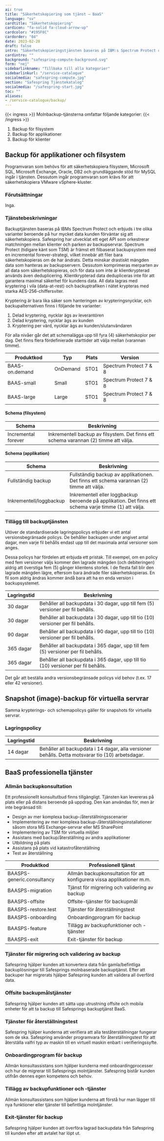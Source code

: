 ```yaml
---
ai: true
title: "Säkerhetskopiering som tjänst – BaaS"
language: "sv"
cardtitle: "Säkerhetskopiering"
cardicon: "fa-solid fa-cloud-arrow-up"
cardcolor: "#195F8C"
cardorder: "04"
date: 2023-02-28
draft: false
intro: "Säkerhetskopieringstjänsten baseras på IBM:s Spectrum Protect och finns i tre olika varianter."
cardintro: ""
background: "safespring-compute-background.svg"
form: "nej"
sidebarlinkname: "Tillbaka till alla kategorier"
sidebarlinkurl: "/service-catalogue"
socialmedia: "safespring-compute.jpg"
section: "Safespring Tjänstekatalog"
socialmedia: "/safespring-start.jpg"
toc: ""
aliases:
- /service-catalogue/backup/
---
```

{{< ingress >}}
Molnbackup-tjänsterna omfattar följande kategorier:
{{< /ingress >}}

1. Backup för filsystem
1. Backup för applikationer
1. Backup för klienter

## Backup för applikationer och filsystem

Programvaran som behövs för att säkerhetskopiera filsystem, Microsoft SQL, Microsoft Exchange, Oracle, DB2 och grundläggande stöd för MySQL ingår i tjänsten. Dessutom ingår programvaran som krävs för att säkerhetskopiera VMware vSphere-kluster.

### Förutsättningar

Inga.

### Tjänstebeskrivningar

Backuptjänsten baseras på IBMs Spectrum Protect och erbjuds i tre olika varianter beroende på hur mycket data kunden förväntar sig att säkerhetskopiera. Safespring har utvecklat ett eget API som orkestrerar matchningen mellan klienter och parken av backupservrar. Spectrum Protect (tidigare känt som TSM) är främst ett filbaserat backupsystem med en incremental forever-strategi, vilket innebär att filer bara säkerhetskopieras om de har ändrats. Detta minskar drastiskt mängden data som hanteras av backupservern. Dessutom komprimeras merparten av all data som säkerhetskopieras, och för data som inte är klientkrypterad används även deduplicering. Klientkrypterad data dedupliceras inte för att garantera maximal säkerhet för kundens data. All data lagras med kryptering i vila (data-at-rest) och backuptrafiken i nätet krypteras med starka AES-256-chiffersviter.

Kryptering är bara lika säker som hanteringen av krypteringsnycklar, och backupalternativen finns i följande tre varianter:

1. Delad kryptering, nycklar ägs av leverantören
1. Delad kryptering, nycklar ägs av kunden
1. Kryptering per värd, nycklar ägs av kunden/slutanvändaren

För alla nivåer går det att schemalägga upp till fyra (4) säkerhetskopior per dag. Det finns flera fördefinierade starttider att välja mellan (varannan timme).

| Produktkod     | Typ      | Plats | Version                |
| -------------- | -------- | ----- | ---------------------- |
| BAAS-on.demand | OnDemand | STO1  | Spectrum Protect 7 & 8 |
| BAAS-small     | Small    | STO1  | Spectrum Protect 7 & 8 |
| BAAS-large     | Large    | STO1  | Spectrum Protect 7 & 8 |

#### Schema (filsystem)

| Schema              | Beskrivning                                                                           |
| ------------------- | -------------------------------------------------------------------------------------- |
| Incremental forever | Inkrementell backup av filsystem. Det finns ett schema varannan (2) timme att välja.  |

#### Schema (applikation)

| Schema                    | Beskrivning                                                                                          |
| ------------------------- | ---------------------------------------------------------------------------------------------------- |
| Fullständig backup        | Fullständig backup av applikationen. Det finns ett schema varannan (2) timme att välja.             |
| Inkrementell/loggbackup   | Inkrementell eller loggbackup beroende på applikation. Det finns ett schema varje timme (1) att välja. |

### Tillägg till backuptjänsten

Utöver de standardiserade lagringspolicys erbjuder vi ett antal versionsbegränsade policys. De behåller backupen under angivet antal dagar, men varje fil behålls endast upp till det maximala antal versioner som anges.

Dessa policys har fördelen att erbjuda ett pristak. Till exempel, om en policy med fem versioner väljs kommer den lagrade mängden (och debiteringen) aldrig att överstiga fem (5) gånger klientens storlek. I de flesta fall blir den lagrade mängden lägre, eftersom bara ändrade filer säkerhetskopieras. En fil som aldrig ändras kommer ändå bara att ha en enda version i backupsystemet.

| Lagringstid | Beskrivning                                                                       |
| ----------- | --------------------------------------------------------------------------------- |
| 30 dagar    | Behåller all backupdata i 30 dagar, upp till fem (5) versioner per fil behålls.  |
| 30 dagar    | Behåller all backupdata i 30 dagar, upp till tio (10) versioner per fil behålls. |
| 90 dagar    | Behåller all backupdata i 90 dagar, upp till tio (10) versioner per fil behålls. |
| 365 dagar   | Behåller all backupdata i 365 dagar, upp till fem (5) versioner per fil behålls. |
| 365 dagar   | Behåller all backupdata i 365 dagar, upp till tio (10) versioner per fil behålls. |

Det går att beställa andra versionsbegränsade policys vid behov (t.ex. 17 eller 42 versioner).

## Snapshot (image)-backup för virtuella servrar

Samma krypterings- och schemapolicys gäller för snapshots för virtuella servrar.

### Lagringspolicy

| Lagringstid | Beskrivning                                                                                                  |
| ----------- | ------------------------------------------------------------------------------------------------------------ |
| 14 dagar    | Behåller all backupdata i 14 dagar, alla versioner behålls. Detta motsvarar tio (10) arbetsdagar.           |

## BaaS professionella tjänster

### Allmän backupkonsultation

Ett professionellt konsultutbud finns tillgängligt. Tjänsten kan levereras på plats eller på distans beroende på uppdrag. Den kan användas för, men är inte begränsad till:

- Design av mer komplexa backup-/återställningsscenarier
- Implementering av mer komplexa backup-/återställningsinstallationer såsom stora MS Exchange-servrar eller MS SharePoint
- Implementering av TSM för virtuella miljöer
- Assistans med backup/återställning av andra applikationer
- Utbildning på plats
- Assistans på plats vid katastrofåterställning
- Test av återställning

| Produktkod               | Professionell tjänst                                                              |
| ------------------------ | ---------------------------------------------------------------------------------- |
| BAASPS-generic.consultancy | Allmän backupkonsultation för att konfigurera vissa applikationer m.m.           |
| BAASPS-migration         | Tjänst för migrering och validering av backup                                      |
| BAASPS-offsite           | Offsite-tjänster för backupmål                                                     |
| BAASPS-restore.test      | Tjänster för återställningstest                                                    |
| BAASPS-onboarding        | Onboardingprogram för backup                                                       |
| BAASPS-feature           | Tillägg av backupfunktioner och -tjänster                                          |
| BAASPS-exit              | Exit-tjänster för backup                                                           |

### Tjänster för migrering och validering av backup

Safespring hjälper kunden att konvertera data från gamla/befintliga backuplösningar till Safesprings molnbaserade backuptjänst. Efter att backuper har migrerats hjälper Safespring kunden att validera all överförd data.

### Offsite backupmålstjänster

Safespring hjälper kunden att sätta upp utrustning offsite och mobila enheter för att ta backup till Safesprings backuptjänst BaaS.

### Tjänster för återställningstest

Safespring hjälper kunderna att verifiera att alla teståterställningar fungerar som de ska. Safespring använder programvara för återställningstest för att återställa valfri typ av maskin till en virtuell maskin enbart i verifieringssyfte.

### Onboardingprogram för backup

Allmän konsultassistans som hjälper kunderna med onboardingprocesser och hur de migrerar till Safesprings molntjänster. Safespring bistår kunden utifrån dennes egen kompetens och behov.

### Tillägg av backupfunktioner och -tjänster

Allmän konsultassistans som hjälper kunderna att förstå hur man lägger till nya funktioner eller tjänster till befintliga molntjänster.

### Exit-tjänster för backup

Safespring hjälper kunden att överföra lagrad backupdata från Safespring till kunden efter att avtalet har löpt ut.